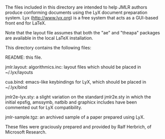 The files included in this directory are intended to help JMLR authors
produce conforming documents using the LyX document preparation
system. Lyx (http://www.lyx.org) is a free system that acts as a
GUI-based front end for LaTeX.

Note that the layout file assumes that both the "ae" and "theapa"
packages are available in the local LaTeX installation.

This directory contains the following files:

README: this file.

jmlr.layout:
algorithmics.inc: layout files which should be placed in ~/.lyx/layouts

cua.bind: emacs-like keybindings for LyX, which should be placed in
	~/.lyx/bind

jmlr2e-lyx.sty: a slight variation on the standard jmlr2e.sty in which
	the initial epsfig, amssymb, natbib and graphicx includes have
	been commented out for LyX compatibility.

jmlr-sample.tgz: an archived sample of a paper prepared using LyX.

These files were graciously prepared and provided by Ralf Herbrich, of
Microsoft Research.
